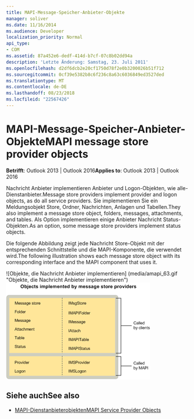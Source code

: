 ```yaml
---
title: MAPI-Message-Speicher-Anbieter-Objekte
manager: soliver
ms.date: 11/16/2014
ms.audience: Developer
localization_priority: Normal
api_type:
- COM
ms.assetid: 87a452e6-dedf-414d-b7cf-07c8b02dd94a
description: 'Letzte Änderung: Samstag, 23. Juli 2011'
ms.openlocfilehash: d2df6dcb2e20cf1750d78f2e0b3200026b51f712
ms.sourcegitcommit: 0cf39e5382b8c6f236c8a63c6036849ed3527ded
ms.translationtype: MT
ms.contentlocale: de-DE
ms.lasthandoff: 08/23/2018
ms.locfileid: "22567426"
---
```

# <a name="mapi-message-store-provider-objects"></a><span data-ttu-id="0b8bd-103">MAPI-Message-Speicher-Anbieter-Objekte</span><span class="sxs-lookup"><span data-stu-id="0b8bd-103">MAPI message store provider objects</span></span>
  
<span data-ttu-id="0b8bd-104">**Betrifft**: Outlook 2013 | Outlook 2016</span><span class="sxs-lookup"><span data-stu-id="0b8bd-104">**Applies to**: Outlook 2013 | Outlook 2016</span></span> 
  
<span data-ttu-id="0b8bd-105">Nachricht Anbieter implementieren Anbieter und Logon-Objekten, wie alle-Dienstanbieter.</span><span class="sxs-lookup"><span data-stu-id="0b8bd-105">Message store providers implement provider and logon objects, as do all service providers.</span></span> <span data-ttu-id="0b8bd-106">Sie implementieren Sie ein Meldungsobjekt Store, Ordner, Nachrichten, Anlagen und Tabellen.</span><span class="sxs-lookup"><span data-stu-id="0b8bd-106">They also implement a message store object, folders, messages, attachments, and tables.</span></span> <span data-ttu-id="0b8bd-107">Als Option implementieren einige Anbieter Nachricht Status-Objekten.</span><span class="sxs-lookup"><span data-stu-id="0b8bd-107">As an option, some message store providers implement status objects.</span></span>
  
<span data-ttu-id="0b8bd-108">Die folgende Abbildung zeigt jede Nachricht Store-Objekt mit der entsprechenden Schnittstelle und die MAPI-Komponente, die verwendet wird.</span><span class="sxs-lookup"><span data-stu-id="0b8bd-108">The following illustration shows each message store object with its corresponding interface and the MAPI component that uses it.</span></span>
  
<span data-ttu-id="0b8bd-109">![Objekte, die Nachricht Anbieter implementieren] (media/amapi_63.gif "Objekte, die Nachricht Anbieter implementieren")</span><span class="sxs-lookup"><span data-stu-id="0b8bd-109">![Objects that message store providers implement](media/amapi_63.gif "Objects that message store providers implement")</span></span>
  
## <a name="see-also"></a><span data-ttu-id="0b8bd-110">Siehe auch</span><span class="sxs-lookup"><span data-stu-id="0b8bd-110">See also</span></span>

- [<span data-ttu-id="0b8bd-111">MAPI-Dienstanbieterobjekten</span><span class="sxs-lookup"><span data-stu-id="0b8bd-111">MAPI Service Provider Objects</span></span>](mapi-service-provider-objects.md)

